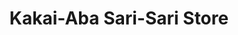 ---
title: "Kakai-Aba Sari-Sari Store"
url: /taytay/kakai-aba-sari-sari-store/
shop: convenience
---